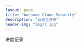 ```yaml
---
layout: page
title: "Awesome Cloud Security"
description: "云安全开坑"
header-img: "img/7.jpg"
---
```


进度记录





